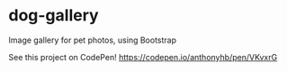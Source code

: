 # dog-gallery
Image gallery for pet photos, using Bootstrap

See this project on CodePen!
https://codepen.io/anthonyhb/pen/VKvxrG
